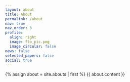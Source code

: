 ```yaml
---
layout: about
title: About
permalink: /about
nav: true
nav_order: 3
profile:
  align: right
  image: flo_pic.png
  image_circular: false
news: false
selected_papers: false
social: true
---
```

{% assign about = site.abouts | first %} {{ about.content }}
